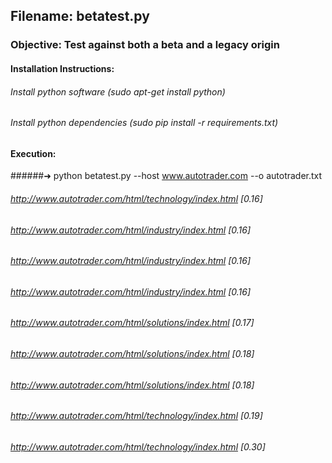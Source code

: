 ## Filename: betatest.py
### Objective: Test against both a beta and a legacy origin
#### Installation Instructions: 
###### Install python software (sudo apt-get install python)
###### Install python dependencies (sudo pip install -r requirements.txt)

#### Execution: 
######➜ python betatest.py --host www.autotrader.com --o autotrader.txt
###### http://www.autotrader.com/html/technology/index.html [0.16]
###### http://www.autotrader.com/html/industry/index.html [0.16]
###### http://www.autotrader.com/html/industry/index.html [0.16]
###### http://www.autotrader.com/html/industry/index.html [0.16]
###### http://www.autotrader.com/html/solutions/index.html [0.17]
###### http://www.autotrader.com/html/solutions/index.html [0.18]
###### http://www.autotrader.com/html/solutions/index.html [0.18]
###### http://www.autotrader.com/html/technology/index.html [0.19]
###### http://www.autotrader.com/html/technology/index.html [0.30]
